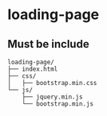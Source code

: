 # loading-page

## Must be include

```text
loading-page/
├── index.html
├── css/
│   ├── bootstrap.min.css
└── js/
    ├── jquery.min.js
    └── bootstrap.min.js
```

